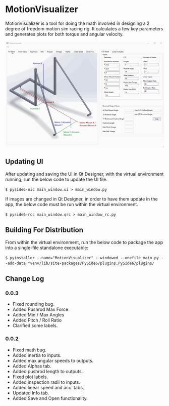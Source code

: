 # MotionVisualizer

MotionVisualizer is a tool for doing the math involved in designing a 2 degree of freedom motion sim racing rig.
It calculates a few key parameters and generates plots for both torque and angular velocity.

![](animation.gif)

## Updating UI

After updating and saving the UI in Qt Designer, with the virtual environment running, run the below code to update 
the UI file.

`$ pyside6-uic main_window.ui > main_window.py`

If images are changed in Qt Designer, in order to have them update in the app, the below code must be run within the 
virtual environment.

`$ pyside6-rcc main_window.qrc > main_window_rc.py`

## Building For Distribution

From within the virtual environment, run the below code to package the app into a single-file standalone executable:

`$ pyinstaller --name="MotionVisualizer" --windowed --onefile main.py --add-data "venv/lib/site-packages/PySide6/plugins;PySide6/plugins/`

## Change Log
### 0.0.3
* Fixed rounding bug.
* Added Pushrod Max Force.
* Added Min / Max Angles
* Added Pitch / Roll Ratio
* Clarified some labels.

### 0.0.2
* Fixed math bug.
* Added inertia to inputs.
* Added max angular speeds to outputs.
* Added Alphas tab.  
* Added pushrod length to outputs.
* Fixed plot labels.
* Added inspection radii to inputs.
* Added linear speed and acc. tabs.
* Updated Info tab.
* Added Save and Open functionality.